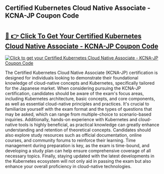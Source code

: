## Certified Kubernetes Cloud Native Associate - KCNA-JP Coupon Code

# <h2><a href="https://gitdownloader.com/linuxfoundation.php">🔗 👉 Click To Get Your Certified Kubernetes Cloud Native Associate - KCNA-JP Coupon Code</a></h2>

[![Click to get your Certified Kubernetes Cloud Native Associate - KCNA-JP Coupon Code](https://gitdownloader.com/linuxfoundation.jpg)](https://gitdownloader.com/linuxfoundation.php)

The Certified Kubernetes Cloud Native Associate (KCNA-JP) certification is designed for individuals looking to demonstrate their foundational knowledge of cloud-native concepts and Kubernetes, specifically tailored for the Japanese market. When considering pursuing the KCNA-JP certification, candidates should be aware of the exam's focus areas, including Kubernetes architecture, basic concepts, and core components, as well as essential cloud-native principles and practices. It's crucial to familiarize yourself with the exam format and the types of questions that may be asked, which can range from multiple-choice to scenario-based inquiries. Additionally, hands-on experience with Kubernetes and cloud-native tools is highly beneficial, as practical knowledge can greatly enhance understanding and retention of theoretical concepts. Candidates should also explore study resources such as official documentation, online courses, and community forums to reinforce their learning. Time management during preparation is key, as the exam is time-bound, and developing a study plan can help ensure comprehensive coverage of all necessary topics. Finally, staying updated with the latest developments in the Kubernetes ecosystem will not only aid in passing the exam but also enhance your overall proficiency in cloud-native technologies.